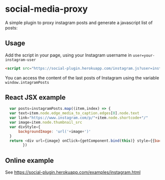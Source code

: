 # social-media-proxy

A simple plugin to proxy instagram posts and generate a javascript list of posts:


## Usage

Add the script in your page, using your Instagram username in `user=your-instagram-user`

```html
<script src="https://social-plugin.herokuapp.com/instagram.js?user=instagram"></script>
```

You can access the content of the last posts of Instagram using the variable `window.intagramPosts`


## React JSX example

```javascript
  var posts=instagramPosts.map((item,index) => {
  var text=item.node.edge_media_to_caption.edges[0].node.text
  var link="https://www.instagram.com/p/"+item.node.shortcode+"/"
  var image=item.node.thumbnail_src
  var divStyle={
      backgroundImage: 'url('+image+')'
  }
  return <div url={image} onClick={getComponent.bind(this)} style={{backgroundImage: 'url('+image+')'}} key={index} className='post'><small>{text}</small></div>
        })
```

## Online example

See https://social-plugin.herokuapp.com/examples/instagram.html

